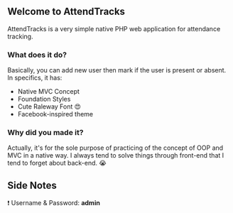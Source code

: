 ## Welcome to AttendTracks

AttendTracks is a very simple native PHP web application for attendance tracking. 

### What does it do?

Basically, you can add new user then mark if the user is present or absent.
In specifics, it has:

* Native MVC Concept
* Foundation Styles
* Cute Raleway Font  :heart_eyes:
* Facebook-inspired theme

### Why did you made it?

Actually, it's for the sole purpose of practicing of the concept of OOP and MVC in a native way.
I always tend to solve things through front-end that I tend to forget about back-end.  :sob:

## Side Notes
:exclamation: Username & Password: **admin**
